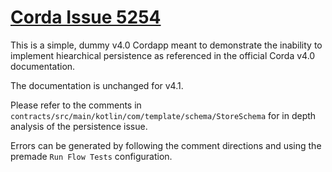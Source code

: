 # [Corda Issue 5254](https://github.com/corda/corda/issues/5254) #

This is a simple, dummy v4.0 Cordapp meant to demonstrate the inability to implement hiearchical persistence
as referenced in the official Corda v4.0 documentation. 

The documentation is unchanged for v4.1.

Please refer to the comments in `contracts/src/main/kotlin/com/template/schema/StoreSchema` for in depth 
analysis of the persistence issue.

Errors can be generated by following the comment directions and using the premade `Run Flow Tests` configuration.